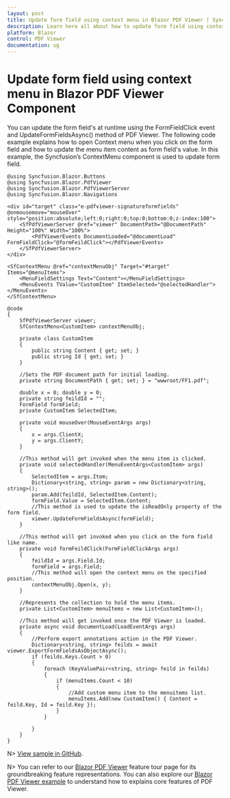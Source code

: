 ```yaml
---
layout: post
title: Update form field using context menu in Blazor PDF Viewer | Syncfusion
description: Learn here all about how to update form field using context menu in Syncfusion Blazor PDF Viewer component and more.
platform: Blazor
control: PDF Viewer
documentation: ug
---
```


# Update form field using context menu in Blazor PDF Viewer Component

You can update the form field's at runtime using the FormFieldClick event and UpdateFormFieldsAsync() method of PDF Viewer. The following code example explains how to open Context menu when you click on the form field and how to update the menu item content as form field's value. In this example, the Syncfusion’s ContextMenu component is used to update form field.


```cshtml
@using Syncfusion.Blazor.Buttons
@using Syncfusion.Blazor.PdfViewer
@using Syncfusion.Blazor.PdfViewerServer
@using Syncfusion.Blazor.Navigations 

<div id="target" class="e-pdfviewer-signatureformfields" @onmousemove="mouseOver" style="position:absolute;left:0;right:0;top:0;bottom:0;z-index:100">
    <SfPdfViewerServer @ref="viewer" DocumentPath="@DocumentPath" Height="100%" Width="100%">
        <PdfViewerEvents DocumentLoaded="@documentLoad" FormFieldClick="@formFeildClick"></PdfViewerEvents>
    </SfPdfViewerServer>
</div>

<SfContextMenu @ref="contextMenuObj" Target="#target" Items="@menuItems">
    <MenuFieldSettings Text="Content"></MenuFieldSettings>
    <MenuEvents TValue="CustomItem" ItemSelected="@selectedHandler"></MenuEvents>
</SfContextMenu>

@code 
{    
    SfPdfViewerServer viewer;
    SfContextMenu<CustomItem> contextMenuObj;

    private class CustomItem
    {
        public string Content { get; set; }
        public string Id { get; set; }
    }

    //Sets the PDF document path for initial loading.
    private string DocumentPath { get; set; } = "wwwroot/FF1.pdf";

    double x = 0; double y = 0;
    private string feildId = "";
    FormField formField;
    private CustomItem SelectedItem;

    private void mouseOver(MouseEventArgs args)
    {
        x = args.ClientX;
        y = args.ClientY;
    }

    //This method will get invoked when the menu item is clicked.
    private void selectedHandler(MenuEventArgs<CustomItem> args)
    {
        SelectedItem = args.Item;
        Dictionary<string, string> param = new Dictionary<string, string>();
        param.Add(feildId, SelectedItem.Content); 
        formField.Value = SelectedItem.Content;
        //This method is used to update the isReadOnly property of the form field.
        viewer.UpdateFormFieldsAsync(formField);  
    }

    //This method will get invoked when you click on the form field like name.
    private void formFeildClick(FormFieldClickArgs args)
    {
        feildId = args.Field.Id;
        formField = args.Field;
        //This method will open the context menu on the specified position.
        contextMenuObj.Open(x, y);
    }

    //Represents the collection to hold the menu items.
    private List<CustomItem> menuItems = new List<CustomItem>();

    //This method will get invoked once the PDF Viewer is loaded.
    private async void documentLoad(LoadEventArgs args)
    {
        //Perform export annotations action in the PDF Viewer. 
        Dictionary<string, string> feilds = await viewer.ExportFormFieldsAsObjectAsync();
        if (feilds.Keys.Count > 0)
        {
            foreach (KeyValuePair<string, string> feild in feilds)
            {
                if (menuItems.Count < 10)
                {
                    //Add custom menu item to the menuitems list.
                    menuItems.Add(new CustomItem() { Content = feild.Key, Id = feild.Key });
                }
            }

        }
    }
}
```

N> [View sample in GitHub](https://github.com/SyncfusionExamples/blazor-pdf-viewer-classic-examples/tree/master/Common/Update%20form%20fileds%20using%20Context%20Menu).

N> You can refer to our [Blazor PDF Viewer](https://www.syncfusion.com/blazor-components/blazor-pdf-viewer) feature tour page for its groundbreaking feature representations. You can also explore our [Blazor PDF Viewer example](https://blazor.syncfusion.com/demos/pdf-viewer/default-functionalities?theme=bootstrap4) to understand how to explains core features of PDF Viewer.